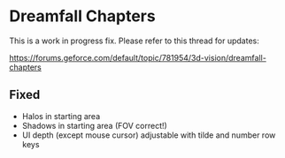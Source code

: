 Dreamfall Chapters
==================

This is a work in progress fix. Please refer to this thread for updates:

<https://forums.geforce.com/default/topic/781954/3d-vision/dreamfall-chapters>

Fixed
-----
- Halos in starting area
- Shadows in starting area (FOV correct!)
- UI depth (except mouse cursor) adjustable with tilde and number row keys
